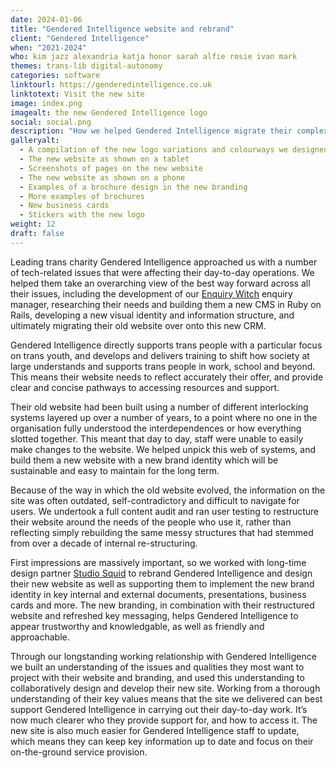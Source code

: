 ```yaml
---
date: 2024-01-06
title: "Gendered Intelligence website and rebrand"
client: "Gendered Intelligence"
when: "2021-2024"
who: kim jazz alexandria katja honor sarah alfie rosie ivan mark
themes: trans-lib digital-autonomy
categories: software
linktourl: https://genderedintelligence.co.uk
linktotext: Visit the new site
image: index.png
imagealt: the new Gendered Intelligence logo
social: social.png
description: "How we helped Gendered Intelligence migrate their complex, outdated website onto a new CRM that will better enable them to support their users and administrate their workload, and gave them a new look in the process."
galleryalt:
  - A compilation of the new logo variations and colourways we designed for Gendered Intelligence
  - The new website as shown on a tablet
  - Screenshots of pages on the new website 
  - The new website as shown on a phone
  - Examples of a brochure design in the new branding
  - More examples of brochures
  - New business cards 
  - Stickers with the new logo  
weight: 12
draft: false 
---
```


Leading trans charity Gendered Intelligence approached us with a number of tech-related issues that were affecting their day-to-day operations. We helped them take an overarching view of the best way forward across all their issues, including the development of our [Enquiry Witch](https://gfsc.studio/project/enquiry-witch/) enquiry manager, researching their needs and building them a new CMS in Ruby on Rails, developing a new visual identity and information structure, and ultimately migrating their old website over onto this new CRM.

Gendered Intelligence directly supports trans people with a particular focus on trans youth, and develops and delivers training to shift how society at large understands and supports trans people in work, school and beyond. This means their website needs to reflect accurately their offer, and provide clear and concise pathways to accessing resources and support. 

Their old website had been built using a number of different interlocking systems layered up over a number of years, to a point where no one in the organisation fully understood the interdependences or how everything slotted together. This meant that day to day, staff were unable to easily make changes to the website. We helped unpick this web of systems, and build them a new website with a new brand identity which will be sustainable and easy to maintain for the long term.

Because of the way in which the old website evolved, the information on the site was often outdated, self-contradictory and difficult to navigate for users. We undertook a full content audit and ran user testing to restructure their website around the needs of the people who use it, rather than reflecting simply rebuilding the same messy structures that had stemmed from over a decade of internal re-structuring. 

First impressions are massively important, so we worked with long-time design partner [Studio Squid](https://studiosquid.co.uk/) to rebrand Gendered Intelligence and design their new website as well as supporting them to implement the new brand identity in key internal and external documents, presentations, business cards and more. The new branding, in combination with their restructured website and refreshed key messaging, helps Gendered Intelligence to appear trustworthy and knowledgable, as well as friendly and approachable. 

Through our longstanding working relationship with Gendered Intelligence we built an understanding of the issues and qualities they most want to project with their website and branding, and used this understanding to collaboratively design and develop their new site. Working from a thorough understanding of their key values means that the site we delivered can best support Gendered Intelligence in carrying out their day-to-day work. It’s now much clearer who they provide support for, and how to access it. The new site is also much easier for Gendered Intelligence staff to update, which means they can keep key information up to date and focus on their on-the-ground service provision.